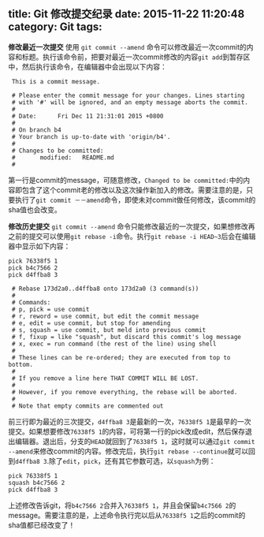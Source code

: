title: Git 修改提交纪录 
date: 2015-11-22 11:20:48
category: Git
tags:
---

**修改最近一次提交**
使用 `git commit --amend` 命令可以修改最近一次commit的内容和标题。执行该命令前，把要对最近一次commit修改的内容`git add`到暂存区中，然后执行该命令，在编辑器中会出现以下内容：

<!-- more -->

```vim
 This is a commit message.

 # Please enter the commit message for your changes. Lines starting
 # with '#' will be ignored, and an empty message aborts the commit.
 #
 # Date:      Fri Dec 11 21:31:01 2015 +0800
 #
 # On branch b4
 # Your branch is up-to-date with 'origin/b4'.
 #
 # Changes to be committed:
 #       modified:   README.md
 #
```
第一行是commit的message，可随意修改，`Changed to be committed:`中的内容即包含了这个commit老的修改以及这次操作新加入的修改。需要注意的是，只要执行了`git commit －－amend`命令，即使未对commit做任何修改，该commit的sha值也会改变。

**修改历史提交**
`git commit --amend` 命令只能修改最近的一次提交，如果想修改再之前的提交可以使用`git rebase -i`命令。执行`git rebase -i HEAD~3`后会在编辑器中显示如下内容：
```vim
pick 76338f5 1 
pick b4c7566 2
pick d4ffba8 3

 # Rebase 173d2a0..d4ffba8 onto 173d2a0 (3 command(s))
 #
 # Commands:
 # p, pick = use commit
 # r, reword = use commit, but edit the commit message
 # e, edit = use commit, but stop for amending
 # s, squash = use commit, but meld into previous commit
 # f, fixup = like "squash", but discard this commit's log message
 # x, exec = run command (the rest of the line) using shell
 #
 # These lines can be re-ordered; they are executed from top to bottom.
 #
 # If you remove a line here THAT COMMIT WILL BE LOST.
 #
 # However, if you remove everything, the rebase will be aborted.
 #
 # Note that empty commits are commented out
```
前三行即为最近的三次提交，`d4ffba8 3`是最新的一次，`76338f5 1`是最早的一次提交。如果想要修改`76338f5 1`的内容，可将第一行的pick改成edit，然后保存退出编辑器。退出后，分支的`HEAD`就回到了`76338f5 1`，这时就可以通过`git commit --amend`来修改commit的内容。修改完后，执行`git rebase --continue`就可以回到`d4ffba8 3`.除了`edit`，`pick`，还有其它参数可选，以`squash`为例：
```vim
pick 76338f5 1 
squash b4c7566 2
pick d4ffba8 3
```
上述修改告诉git，将`b4c7566 2`合并入`76338f5 1`，并且会保留`b4c7566 2`的message。需要注意的是，上述命令执行完以后从`76338f5 1`之后的commit的sha值都已经改变了！
